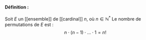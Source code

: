 #### Définition :
Soit $E$ un [[ensemble]] de [[cardinal]] $n$, où $n\in\mathbb N^*$ 
Le nombre de permutations de $E$ est :$$n\cdot(n-1)\cdot...\cdot 1=n!$$ 